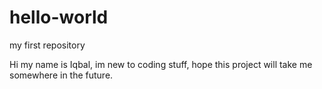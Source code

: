 # hello-world
my first repository

Hi my name is Iqbal, im new to coding stuff, hope this project will take me somewhere in the future.
